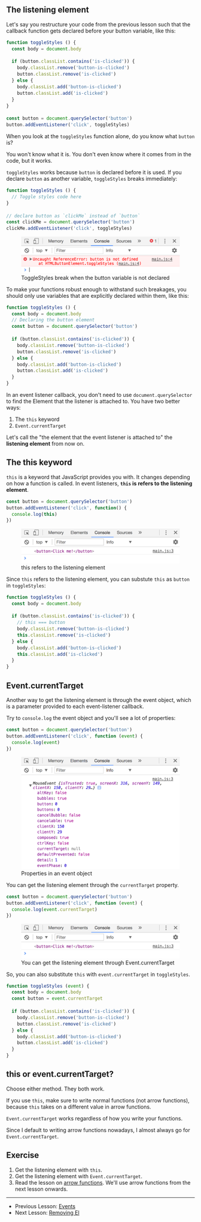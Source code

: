 ## The listening element

Let's say you restructure your code from the previous lesson such that the callback function gets declared before your button variable, like this:

```js
function toggleStyles () {
  const body = document.body

  if (button.classList.contains('is-clicked')) {
    body.classList.remove('button-is-clicked')
    button.classList.remove('is-clicked')
  } else {
    body.classList.add('button-is-clicked')
    button.classList.add('is-clicked')
  }
}

const button = document.querySelector('button')
button.addEventListener('click', toggleStyles)
```

When you look at the `toggleStyles` function alone, do you know what `button` is?

You won't know what it is. You don't even know where it comes from in the code, but it works.

`toggleStyles` works because `button` is declared before it is used. If you declare `button` as another variable, `toggleStyles` breaks immediately:

```js
function toggleStyles () {
  // Toggle styles code here
}

// declare button as `clickMe` instead of `button`
const clickMe = document.querySelector('button')
clickMe.addEventListener('click', toggleStyles)
```

<figure>
  <img src="../../images/events/listening-elem/break.png" alt="ToggleStyles break when the button variable is not declared">
  <figcaption>ToggleStyles break when the button variable is not declared</figcaption>
</figure>

To make your functions robust enough to withstand such breakages, you should only use variables that are explicitly declared within them, like this:

```js
function toggleStyles () {
  const body = document.body
  // Declaring the button element
  const button = document.querySelector('button')

  if (button.classList.contains('is-clicked')) {
    body.classList.remove('button-is-clicked')
    button.classList.remove('is-clicked')
  } else {
    body.classList.add('button-is-clicked')
    button.classList.add('is-clicked')
  }
}
```

In an event listener callback, you don't need to use `document.querySelector` to find the Element that the listener is attached to. You have two better ways:

1. The `this` keyword
2. `Event.currentTarget`

Let's call the "the element that the event listener is attached to" the **listening element** from now on.

## The this keyword

`this` is a keyword that JavaScript provides you with. It changes depending on how a function is called. In event listeners, **`this` is refers to the listening element**.

```js
const button = document.querySelector('button')
button.addEventListener('click', function() {
  console.log(this)
})
```

<figure>
  <img src="../../images/events/listening-elem/listening-elem.png" alt="this refers to the listening element">
  <figcaption>this refers to the listening element</figcaption>
</figure>

Since `this` refers to the listening element, you can substute `this` as `button` in `toggleStyles`:

```js
function toggleStyles () {
  const body = document.body

  if (button.classList.contains('is-clicked')) {
    // this === button
    body.classList.remove('button-is-clicked')
    this.classList.remove('is-clicked')
  } else {
    body.classList.add('button-is-clicked')
    this.classList.add('is-clicked')
  }
}
```

## Event.currentTarget

Another way to get the listening element is through the event object, which is a parameter provided to each event-listener callback.

Try to `console.log` the event object and you'll see a lot of properties:

```js
const button = document.querySelector('button')
button.addEventListener('click', function (event) {
  console.log(event)
})
```

<figure>
  <img src="../../images/events/listening-elem/event-object.png" alt="Properties in an event object">
  <figcaption>Properties in an event object</figcaption>
</figure>

You can get the listening element through the `currentTarget` property.

```js
const button = document.querySelector('button')
button.addEventListener('click', function (event) {
  console.log(event.currentTarget)
})
```

<figure>
  <img src="../../images/events/listening-elem/listening-elem.png" alt="You can get the listening element through Event.currentTarget">
  <figcaption>You can get the listening element through Event.currentTarget</figcaption>
</figure>

So, you can also substitute `this` with `event.currentTarget` in `toggleStyles`.

```js
function toggleStyles (event) {
  const body = document.body
  const button = event.currentTarget

  if (button.classList.contains('is-clicked')) {
    body.classList.remove('button-is-clicked')
    button.classList.remove('is-clicked')
  } else {
    body.classList.add('button-is-clicked')
    button.classList.add('is-clicked')
  }
}
```

## this or event.currentTarget?

Choose either method. They both work.

If you use `this`, make sure to write normal functions (not arrow functions), because `this` takes on a different value in arrow functions.

`Event.currentTarget` works regardless of how you write your functions.

Since I default to writing arrow functions nowadays, I almost always go for `Event.currentTarget`.

## Exercise

1. Get the listening element with `this`.
2. Get the listening element with `Event.currentTarget`.
3. Read the lesson on [arrow functions](../02.js-basics/08.arrow-functions.md). We'll use arrow functions from the next lesson onwards.

---

- Previous Lesson: [Events](01.events.md)
- Next Lesson: [Removing El](03.removing-el.md)